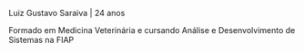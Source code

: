 Luiz Gustavo Saraiva | 24 anos 

Formado em Medicina Veterinária e cursando Análise e Desenvolvimento de Sistemas na FIAP

<!---
lg8609a/lg8609a is a ✨ special ✨ repository because its `README.md` (this file) appears on your GitHub profile.
You can click the Preview link to take a look at your changes.
--->
